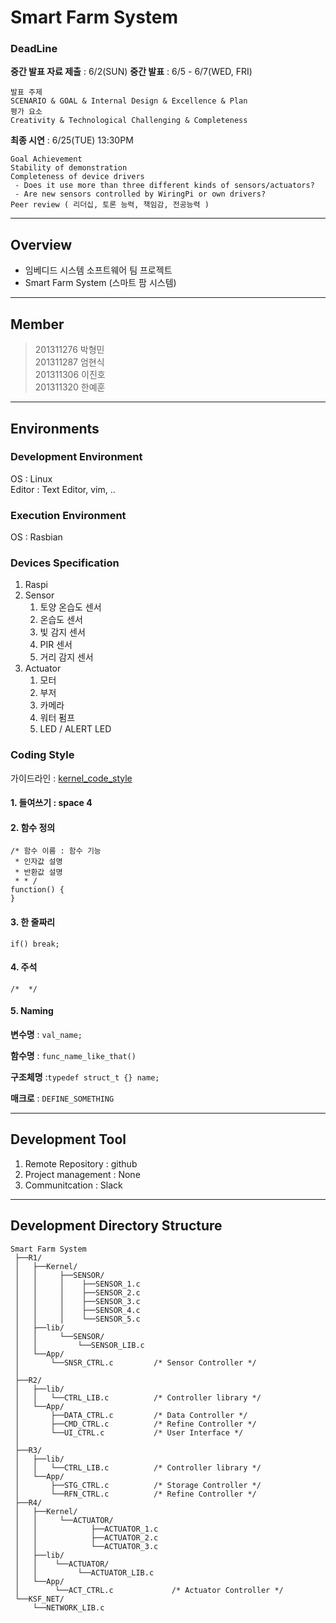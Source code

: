 
# Smart Farm System
### DeadLine
__중간 발표 자료 제출__ : 6/2(SUN)
__중간 발표__ : 6/5 - 6/7(WED, FRI)
```
발표 주제
SCENARIO & GOAL & Internal Design & Excellence & Plan
평가 요소
Creativity & Technological Challenging & Completeness
```
__최종 시연__ : 6/25(TUE) 13:30PM
```
Goal Achievement
Stability of demonstration
Completeness of device drivers
 - Does it use more than three different kinds of sensors/actuators? 
 - Are new sensors controlled by WiringPi or own drivers? 
Peer review ( 리더십, 토론 능력, 책임감, 전공능력 )
```
---
## Overview
* 임베디드 시스템 소프트웨어 팀 프로젝트
* Smart Farm System (스마트 팜 시스템)

---
## Member
> 201311276 박형민   
> 201311287 엄현식  
> 201311306 이진호   
> 201311320 한예훈   
---
## Environments
### Development Environment
OS : Linux  
Editor : Text Editor, vim, ..  

### Execution Environment
OS : Rasbian

### Devices Specification
1. Raspi
2. Sensor
	1. 토양 온습도 센서  
	2. 온습도 센서  
	3. 빛 감지 센서  
	4. PIR 센서  
	5. 거리 감지 센서  
3. Actuator
	1. 모터  
	2. 부저  
	3. 카메라  
	4. 워터 펌프  
	5. LED / ALERT LED  
### Coding Style
가이드라인 : [kernel_code_style](https://www.kernel.org/doc/html/v4.10/process/coding-style.html)

#### 1. 들여쓰기 : __space 4__

#### 2. 함수 정의
```
/* 함수 이름 : 함수 기능
 * 인자값 설명
 * 반환값 설명
 * * /
function() {
}
```

#### 3. 한 줄짜리
```if() break;```


#### 4. 주석
```/*  */```

#### 5. Naming

__변수명__ : ```val_name;```

__함수명__ : ```func_name_like_that() ```

__구조체명__ :```typedef struct_t {} name;```

__매크로__ : ```DEFINE_SOMETHING```


---
## Development Tool
1. Remote Repository : github
2. Project management : None
3. Communitcation : Slack

---
## Development Directory Structure
```
Smart Farm System
 ├──R1/
 │   ├──Kernel/
 │   │	   ├──SENSOR/
 │   │	   │    ├──SENSOR_1.c
 │   │	   │    ├──SENSOR_2.c
 │   │	   │    ├──SENSOR_3.c
 │   │	   │    ├──SENSOR_4.c
 │   │	   │    └──SENSOR_5.c
 │   ├──lib/							
 │   │	   └──SENSOR/
 │   │	       └──SENSOR_LIB.c
 │   └──App/
 │       └──SNSR_CTRL.c 		/* Sensor Controller */
 │
 ├──R2/
 │   ├──lib/
 │   │   └──CTRL_LIB.c 			/* Controller library */
 │   └──App/
 │       ├──DATA_CTRL.c 		/* Data Controller */
 │       ├──CMD_CTRL.c 			/* Refine Controller */
 │       └──UI_CTRL.c 			/* User Interface */
 │
 ├──R3/
 │   ├──lib/
 │   │   └──CTRL_LIB.c 			/* Controller library */
 │   └──App/
 │   	 ├──STG_CTRL.c 			/* Storage Controller */
 │       └──RFN_CTRL.c 			/* Refine Controller */
 ├──R4/
 │   ├──Kernel/
 │   │	   └──ACTUATOR/
 │   │            ├──ACTUATOR_1.c
 │   │            ├──ACTUATOR_2.c
 │   │            └──ACTUATOR_3.c
 │   ├──lib/							
 │   │	  └──ACTUATOR/
 │   │	       └──ACTUATOR_LIB.c
 │   └──App/
 │        └──ACT_CTRL.c 			/* Actuator Controller */
 └──KSF_NET/
     └──NETWORK_LIB.c 
```
